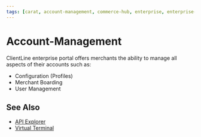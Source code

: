```yaml
---
tags: [carat, account-management, commerce-hub, enterprise, enterprise-portal, business-track, virtual-terminal, reporting, settings]
---
```


# Account-Management

ClientLine enterprise portal offers merchants the ability to manage all aspects of their accounts such as:

- Configuration (Profiles)
- Merchant Boarding
- User Management

## See Also

- [API Explorer](../api/?type=post&path=/payments/v1/charges)
- [Virtual Terminal](?path=docs/Online-Mobile-Digital/Virtual-Terminal/Virtual-Terminal.md)